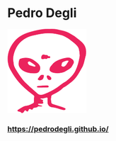# Pedro Degli
![Pedro|Degli](https://raw.githubusercontent.com/pedrodegli/pedrodegli.github.io/master/img/space2.png)

### https://pedrodegli.github.io/
